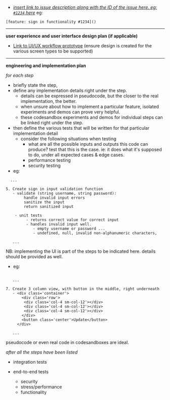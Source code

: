 - _[insert link to issue description along with the ID of the issue here. eg: `#1234` here](https://linktoissue.com)_
eg: 
```
[feature: sign in functionality #1234]()
```

---

**user experience and user interface design plan (if applicable)**

- [Link to UI/UX workflow prototype](https://yourlinkhere.com)
  (ensure design is created for the various screen types to be supported)

---

**engineering and implementation plan**

_for each step_

- briefly state the step,
- define any implementation details right under the step.
  - details can be expressed in pseudocode, but the closer to the real implementation, the better.
  - when unsure about how to implement a particular feature, isolated experiments and demos can prove very helpful.
  - these codesandbox experiments and demos for individual steps can be linked right under the step.
- then define the various tests that will be written for that particular implementation detail
  - consider the following situations when testing
    - what are all the possible inputs and outputs this code can produce? test that this is the case. ie: it does what it's supposed to do, under all expected cases & edge cases.
    - performance testing
    - security testing
- eg:

```
  ...

5. Create sign in input validation function
   - validate (string username, string password):
        handle invalid input errors
        sanitize the input
        return sanitized input

    - unit tests
         - returns correct value for correct input
         - handles invalid input well.
            - empty username or password ...
            - undefined, null, invalid non-alphanumeric characters,

   ...

```

NB: implementing the UI is part of the steps to be indicated here. details should be provided as well.

- eg:

```

   ...

7. Create 3 column view, with button in the middle, right underneath
   - <div class='container'>
       <div class='row'>
        <div class='col-4 sm-col-12'></div>
        <div class='col-4 sm-col-12'></div>
        <div class='col-4 sm-col-12'></div>
       </div>
       <button class='center'>Update</button>
     </div>

   ...

```

pseudocode or even real code in codesandboxes are ideal.

_after all the steps have been listed_

- integration tests

- end-to-end tests
  - security
  - stress/performance
  - functionality
